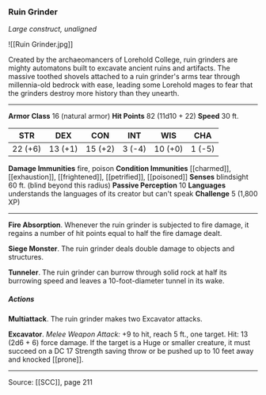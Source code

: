 ### Ruin Grinder
_Large construct, unaligned_

![[Ruin Grinder.jpg]]

Created by the archaeomancers of Lorehold College, ruin grinders are mighty automatons built to excavate ancient ruins and artifacts. The massive toothed shovels attached to a ruin grinder's arms tear through millennia-old bedrock with ease, leading some Lorehold mages to fear that the grinders destroy more history than they unearth.




---

**Armor Class** 16 (natural armor)
**Hit Points** 82 (11d10 + 22)
**Speed** 30 ft.

| STR     | DEX     | CON     | INT     | WIS     | CHA     |
|---------|---------|---------|---------|---------|---------|
| 22 (+6) | 13 (+1) | 15 (+2) | 3 (-4) | 10 (+0) | 1 (-5) |

**Damage Immunities** fire, poison
**Condition Immunities** [[charmed]], [[exhaustion]], [[frightened]], [[petrified]], [[poisoned]]
**Senses** blindsight 60 ft. (blind beyond this radius)
**Passive Perception** 10
**Languages** understands the languages of its creator but can't speak
**Challenge** 5 (1,800 XP)

---

**Fire Absorption**. Whenever the ruin grinder is subjected to fire damage, it regains a number of hit points equal to half the fire damage dealt.

**Siege Monster**. The ruin grinder deals double damage to objects and structures.

**Tunneler**. The ruin grinder can burrow through solid rock at half its burrowing speed and leaves a 10-foot-diameter tunnel in its wake.

##### Actions
**Multiattack**. The ruin grinder makes two Excavator attacks.

**Excavator**. _Melee Weapon Attack:_ +9 to hit, reach 5 ft., one target. Hit: 13 (2d6 + 6) force damage. If the target is a Huge or smaller creature, it must succeed on a DC 17 Strength saving throw or be pushed up to 10 feet away and knocked [[prone]].


---

Source: [[SCC]], page 211